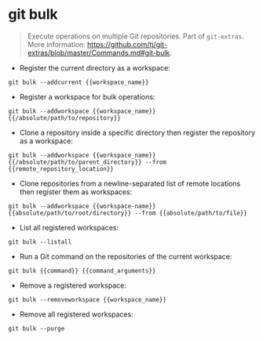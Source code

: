 # git bulk

> Execute operations on multiple Git repositories.
> Part of `git-extras`.
> More information: <https://github.com/tj/git-extras/blob/master/Commands.md#git-bulk>.

- Register the current directory as a workspace:

`git bulk --addcurrent {{workspace_name}}`

- Register a workspace for bulk operations:

`git bulk --addworkspace {{workspace_name}} {{/absolute/path/to/repository}}`

- Clone a repository inside a specific directory then register the repository as a workspace:

`git bulk --addworkspace {{workspace_name}} {{/absolute/path/to/parent_directory}} --from {{remote_repository_location}}`

- Clone repositories from a newline-separated list of remote locations then register them as workspaces:

`git bulk --addworkspace {{workspace-name}} {{absolute/path/to/root/directory}} --from {{absolute/path/to/file}}`

- List all registered workspaces:

`git bulk --listall`

- Run a Git command on the repositories of the current workspace:

`git bulk {{command}} {{command_arguments}}`

- Remove a registered workspace:

`git bulk --removeworkspace {{workspace_name}}`

- Remove all registered workspaces:

`git bulk --purge`
